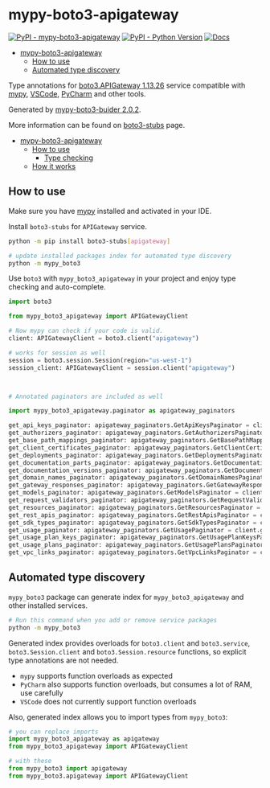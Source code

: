# mypy-boto3-apigateway

[![PyPI - mypy-boto3-apigateway](https://img.shields.io/pypi/v/mypy-boto3-apigateway.svg?color=blue)](https://pypi.org/project/mypy-boto3-apigateway)
[![PyPI - Python Version](https://img.shields.io/pypi/pyversions/mypy-boto3-apigateway.svg?color=blue)](https://pypi.org/project/mypy-boto3-apigateway)
[![Docs](https://img.shields.io/readthedocs/mypy-boto3-builder.svg?color=blue)](https://mypy-boto3-builder.readthedocs.io/)

- [mypy-boto3-apigateway](#mypy-boto3-apigateway)
  - [How to use](#how-to-use)
  - [Automated type discovery](#automated-type-discovery)


Type annotations for
[boto3.APIGateway 1.13.26](https://boto3.amazonaws.com/v1/documentation/api/1.13.26/reference/services/apigateway.html#APIGateway) service
compatible with [mypy](https://github.com/python/mypy), [VSCode](https://code.visualstudio.com/),
[PyCharm](https://www.jetbrains.com/pycharm/) and other tools.

Generated by [mypy-boto3-buider 2.0.2](https://github.com/vemel/mypy_boto3_builder).

More information can be found on [boto3-stubs](https://pypi.org/project/boto3-stubs/) page.

- [mypy-boto3-apigateway](#mypy-boto3-apigateway)
  - [How to use](#how-to-use)
    - [Type checking](#type-checking)
  - [How it works](#how-it-works)

## How to use

Make sure you have [mypy](https://github.com/python/mypy) installed and activated in your IDE.

Install `boto3-stubs` for `APIGateway` service.

```bash
python -m pip install boto3-stubs[apigateway]

# update installed packages index for automated type discovery
python -m mypy_boto3
```

Use `boto3` with `mypy_boto3_apigateway` in your project and enjoy type checking and auto-complete.

```python
import boto3

from mypy_boto3_apigateway import APIGatewayClient

# Now mypy can check if your code is valid.
client: APIGatewayClient = boto3.client("apigateway")

# works for session as well
session = boto3.session.Session(region="us-west-1")
session_client: APIGatewayClient = session.client("apigateway")



# Annotated paginators are included as well

import mypy_boto3_apigateway.paginator as apigateway_paginators

get_api_keys_paginator: apigateway_paginators.GetApiKeysPaginator = client.get_paginator("get_api_keys")
get_authorizers_paginator: apigateway_paginators.GetAuthorizersPaginator = client.get_paginator("get_authorizers")
get_base_path_mappings_paginator: apigateway_paginators.GetBasePathMappingsPaginator = client.get_paginator("get_base_path_mappings")
get_client_certificates_paginator: apigateway_paginators.GetClientCertificatesPaginator = client.get_paginator("get_client_certificates")
get_deployments_paginator: apigateway_paginators.GetDeploymentsPaginator = client.get_paginator("get_deployments")
get_documentation_parts_paginator: apigateway_paginators.GetDocumentationPartsPaginator = client.get_paginator("get_documentation_parts")
get_documentation_versions_paginator: apigateway_paginators.GetDocumentationVersionsPaginator = client.get_paginator("get_documentation_versions")
get_domain_names_paginator: apigateway_paginators.GetDomainNamesPaginator = client.get_paginator("get_domain_names")
get_gateway_responses_paginator: apigateway_paginators.GetGatewayResponsesPaginator = client.get_paginator("get_gateway_responses")
get_models_paginator: apigateway_paginators.GetModelsPaginator = client.get_paginator("get_models")
get_request_validators_paginator: apigateway_paginators.GetRequestValidatorsPaginator = client.get_paginator("get_request_validators")
get_resources_paginator: apigateway_paginators.GetResourcesPaginator = client.get_paginator("get_resources")
get_rest_apis_paginator: apigateway_paginators.GetRestApisPaginator = client.get_paginator("get_rest_apis")
get_sdk_types_paginator: apigateway_paginators.GetSdkTypesPaginator = client.get_paginator("get_sdk_types")
get_usage_paginator: apigateway_paginators.GetUsagePaginator = client.get_paginator("get_usage")
get_usage_plan_keys_paginator: apigateway_paginators.GetUsagePlanKeysPaginator = client.get_paginator("get_usage_plan_keys")
get_usage_plans_paginator: apigateway_paginators.GetUsagePlansPaginator = client.get_paginator("get_usage_plans")
get_vpc_links_paginator: apigateway_paginators.GetVpcLinksPaginator = client.get_paginator("get_vpc_links")
```

## Automated type discovery

`mypy_boto3` package can generate index for `mypy_boto3_apigateway` and other installed services.

```bash
# Run this command when you add or remove service packages
python -m mypy_boto3
```

Generated index provides overloads for `boto3.client` and `boto3.service`,
`boto3.Session.client` and `boto3.Session.resource` functions,
so explicit type annotations are not needed.

- `mypy` supports function overloads as expected
- `PyCharm` also supports function overloads, but consumes a lot of RAM, use carefully
- `VSCode` does not currently support function overloads

Also, generated index allows you to import types from `mypy_boto3`:

```python
# you can replace imports
import mypy_boto3_apigateway as apigateway
from mypy_boto3_apigateway import APIGatewayClient

# with these
from mypy_boto3 import apigateway
from mypy_boto3.apigateway import APIGatewayClient
```